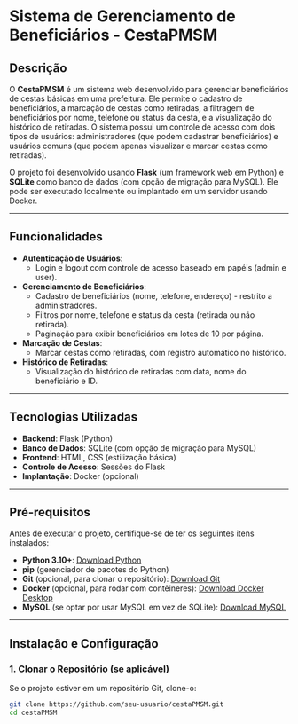 # Sistema de Gerenciamento de Beneficiários - CestaPMSM

## Descrição
O **CestaPMSM** é um sistema web desenvolvido para gerenciar beneficiários de cestas básicas em uma prefeitura. Ele permite o cadastro de beneficiários, a marcação de cestas como retiradas, a filtragem de beneficiários por nome, telefone ou status da cesta, e a visualização do histórico de retiradas. O sistema possui um controle de acesso com dois tipos de usuários: administradores (que podem cadastrar beneficiários) e usuários comuns (que podem apenas visualizar e marcar cestas como retiradas).

O projeto foi desenvolvido usando **Flask** (um framework web em Python) e **SQLite** como banco de dados (com opção de migração para MySQL). Ele pode ser executado localmente ou implantado em um servidor usando Docker.

---

## Funcionalidades
- **Autenticação de Usuários**:
  - Login e logout com controle de acesso baseado em papéis (admin e user).
- **Gerenciamento de Beneficiários**:
  - Cadastro de beneficiários (nome, telefone, endereço) - restrito a administradores.
  - Filtros por nome, telefone e status da cesta (retirada ou não retirada).
  - Paginação para exibir beneficiários em lotes de 10 por página.
- **Marcação de Cestas**:
  - Marcar cestas como retiradas, com registro automático no histórico.
- **Histórico de Retiradas**:
  - Visualização do histórico de retiradas com data, nome do beneficiário e ID.

---

## Tecnologias Utilizadas
- **Backend**: Flask (Python)
- **Banco de Dados**: SQLite (com opção de migração para MySQL)
- **Frontend**: HTML, CSS (estilização básica)
- **Controle de Acesso**: Sessões do Flask
- **Implantação**: Docker (opcional)

---

## Pré-requisitos
Antes de executar o projeto, certifique-se de ter os seguintes itens instalados:
- **Python 3.10+**: [Download Python](https://www.python.org/downloads/)
- **pip** (gerenciador de pacotes do Python)
- **Git** (opcional, para clonar o repositório): [Download Git](https://git-scm.com/downloads)
- **Docker** (opcional, para rodar com contêineres): [Download Docker Desktop](https://www.docker.com/products/docker-desktop/)
- **MySQL** (se optar por usar MySQL em vez de SQLite): [Download MySQL](https://dev.mysql.com/downloads/mysql/)

---

## Instalação e Configuração

### 1. Clonar o Repositório (se aplicável)
Se o projeto estiver em um repositório Git, clone-o:
```bash
git clone https://github.com/seu-usuario/cestaPMSM.git
cd cestaPMSM